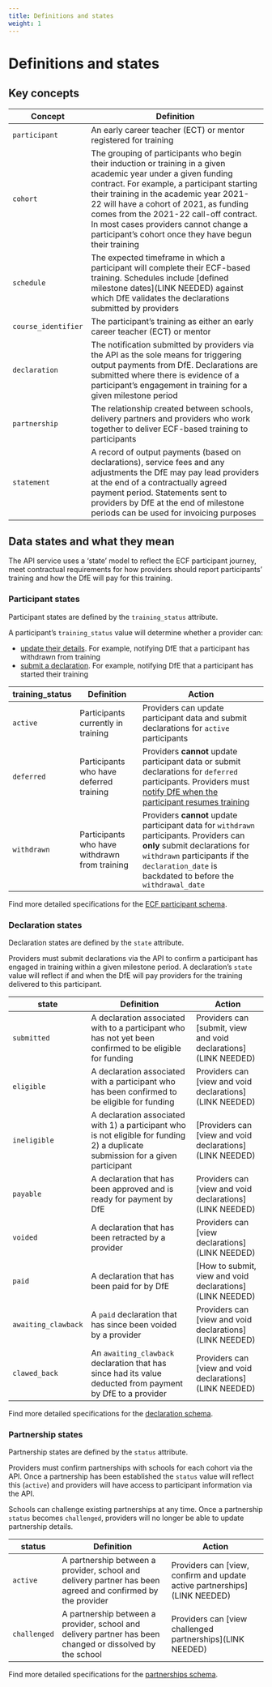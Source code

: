 ```yaml
---
title: Definitions and states
weight: 1
---
```


# Definitions and states

## Key concepts

| Concept      | Definition|
| -------- | --------  |
| `participant`    | An early career teacher (ECT) or mentor registered for training      |
| `cohort`     | The grouping of participants who begin their induction or training in a given academic year under a given funding contract. For example, a participant starting their training in the academic year 2021-22 will have a cohort of 2021, as funding comes from the 2021-22 call-off contract. In most cases providers cannot change a participant’s cohort once they have begun their training      |
| `schedule`     | The expected timeframe in which a participant will complete their ECF-based training. Schedules include [defined milestone dates](LINK NEEDED) against which DfE validates the declarations submitted by providers      |
| `course_identifier`      | The participant’s training as either an early career teacher (ECT) or mentor       |
| `declaration`    | The notification submitted by providers via the API as the sole means for triggering output payments from DfE. Declarations are submitted where there is evidence of a participant’s engagement in training for a given milestone period      |
| `partnership`     | The relationship created between schools, delivery partners and providers who work together to deliver ECF-based training to participants      |
| `statement`    | A record of output payments (based on declarations), service fees and any adjustments the DfE may pay lead providers at the end of a contractually agreed payment period. Statements sent to providers by DfE at the end of milestone periods can be used for invoicing purposes     |

## Data states and what they mean

The API service uses a ‘state’ model to reflect the ECF participant journey, meet contractual requirements for how providers should report participants’ training and how the DfE will pay for this training.

### Participant states

Participant states are defined by the `training_status` attribute. 

A participant’s `training_status` value will determine whether a provider can: 

* [update their details](/api-reference/ecf/how-to-guides/#how-to-view-and-update-participant-data). For example, notifying DfE that a participant has withdrawn from training 
* [submit a declaration](/api-reference/ecf/how-to-guides/#how-to-submit-view-and-void-declarations). For example, notifying DfE that a participant has started their training


| training_status | Definition | Action |
| -------- | -------- | -------- |
| `active`     | Participants currently in training     | Providers can update participant data and submit declarations for `active` participants     |
| `deferred`     | Participants who have deferred training     | Providers **cannot** update participant data or submit declarations for `deferred` participants. Providers must [notify DfE when the participant resumes training](/api-reference/ecf/how-to-guides/#notify-dfe-a-participant-has-resumed-training)     |
| `withdrawn`     | Participants who have withdrawn from training     | Providers **cannot** update participant data for `withdrawn` participants. Providers can **only** submit declarations for `withdrawn` participants if the `declaration_date` is backdated to before the `withdrawal_date`     |

Find more detailed specifications for the [ECF participant schema](/api-reference/reference-v3.html#schema-ecfparticipantattributes).

### Declaration states

Declaration states are defined by the `state` attribute. 

Providers must submit declarations via the API to confirm a participant has engaged in training within a given milestone period. A declaration’s `state` value will reflect if and when the DfE will pay providers for the training delivered to this participant.

| state | Definition | Action |
| -------- | -------- | -------- |
| `submitted`     | A declaration associated with to a participant who has not yet been confirmed to be eligible for funding    | Providers can [submit, view and void declarations](LINK NEEDED)     |
| `eligible`     | A declaration associated with a participant who has been confirmed to be eligible for funding     | Providers can [view and void declarations](LINK NEEDED)    |
| `ineligible`     | A declaration associated with 1) a participant who is not eligible for funding 2) a duplicate submission for a given participant    | [Providers can [view and void declarations](LINK NEEDED)     |
| `payable`     | A declaration that has been approved and is ready for payment by DfE    | Providers can [view and void declarations](LINK NEEDED)     |
| `voided`     | A declaration that has been retracted by a provider    | Providers can [view declarations](LINK NEEDED)    |
| `paid`     | A declaration that has been paid for by DfE    | [How to submit, view and void declarations](LINK NEEDED)     |
| `awaiting_clawback`     | A `paid` declaration that has since been voided by a provider    | Providers can [view and void declarations](LINK NEEDED)     |
| `clawed_back`     | An `awaiting_clawback` declaration that has since had its value deducted from payment by DfE to a provider     | Providers can [view and void declarations](LINK NEEDED)     |


Find more detailed specifications for the [declaration schema](/api-reference/reference-v1.html#schema-participantdeclarationattributes).


### Partnership states 

Partnership states are defined by the `status` attribute. 

Providers must confirm partnerships with schools for each cohort via the API. Once a partnership has been established the `status` value will reflect this (`active`) and providers will have access to participant information via the API.

Schools can challenge existing partnerships at any time. Once a partnership `status` becomes `challenged`, providers will no longer be able to update partnership details. 

| status | Definition | Action |
| -------- | -------- | -------- |
| `active`     | A partnership between a provider, school and delivery partner has been agreed and confirmed by the provider    | Providers can [view, confirm and update active partnerships](LINK NEEDED)     |
| `challenged`     | A partnership between a provider, school and delivery partner has been changed or dissolved by the school     | Providers can [view challenged partnerships](LINK NEEDED)    |

Find more detailed specifications for the [partnerships schema](/api-reference/reference-v3.html#schema-ecfpartnershipattributes).